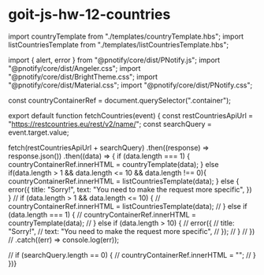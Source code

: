 # goit-js-hw-12-countries
import countryTemplate from "./templates/countryTemplate.hbs";
import listCountriesTemplate from "./templates/listCountriesTemplate.hbs";

import { alert, error } from "@pnotify/core/dist/PNotify.js";
import "@pnotify/core/dist/Angeler.css";
import "@pnotify/core/dist/BrightTheme.css";
import "@pnotify/core/dist/Material.css";
import "@pnotify/core/dist/PNotify.css";

const countryContainerRef = document.querySelector(".container");

export default function fetchCountries(event) {
  const restCountriesApiUrl = "https://restcountries.eu/rest/v2/name/";
  const searchQuery = event.target.value;

  fetch(restCountriesApiUrl + searchQuery)
    .then((response) => response.json())
    .then((data) => {
      if (data.length === 1) {
        countryContainerRef.innerHTML = countryTemplate(data);
      } else if(data.length > 1 && data.length <= 10 && data.length !== 0){
        countryContainerRef.innerHTML = listCountriesTemplate(data);
      } else {
        error({
                title: "Sorry!",
                text: "You need to make the request more specific",
              })
      } 
      //   if (data.length > 1 && data.length <= 10) {
    //     countryContainerRef.innerHTML = listCountriesTemplate(data);
    //   } else if (data.length === 1) {
    //     countryContainerRef.innerHTML = countryTemplate(data);
    //   } else if (data.length > 10) {
    //     error({
    //       title: "Sorry!",
    //       text: "You need to make the request more specific",
    //     });
    //   }
    // })
    // .catch((err) => console.log(err));

  // if (searchQuery.length == 0) {
  //   countryContainerRef.innerHTML = "";
  // }
    })}